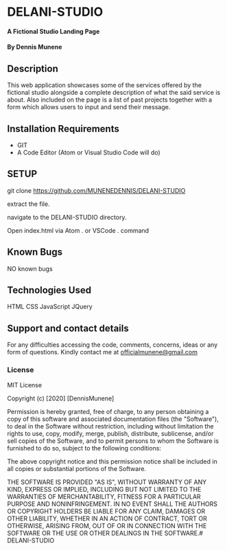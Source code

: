 # DELANI-STUDIO
#### A Fictional Studio Landing Page
#### By **Dennis Munene**
## Description
This web application showcases some of the services offered by the fictional studio alongside a complete description of what the said service is about. Also included on the page is a list of past projects together with a form which allows users to input and send their message.
## Installation Requirements
* GIT
* A Code Editor (Atom or Visual Studio Code will do)
## SETUP
git clone https://github.com/MUNENEDENNIS/DELANI-STUDIO

extract the file.

navigate to the DELANI-STUDIO directory.

Open index.html via Atom . or VSCode . command 
## Known Bugs
NO known bugs
## Technologies Used
HTML
CSS
JavaScript
JQuery
## Support and contact details
For any difficulties accessing the code, comments, concerns, ideas or any form of questions. Kindly contact me at officialmunene@gmail.com
### License
MIT License

Copyright (c) [2020] [DennisMunene]

Permission is hereby granted, free of charge, to any person obtaining a copy of this software and associated documentation files (the "Software"), to deal in the Software without restriction, including without limitation the rights to use, copy, modify, merge, publish, distribute, sublicense, and/or sell copies of the Software, and to permit persons to whom the Software is furnished to do so, subject to the following conditions:

The above copyright notice and this permission notice shall be included in all copies or substantial portions of the Software.

THE SOFTWARE IS PROVIDED "AS IS", WITHOUT WARRANTY OF ANY KIND, EXPRESS OR IMPLIED, INCLUDING BUT NOT LIMITED TO THE WARRANTIES OF MERCHANTABILITY, FITNESS FOR A PARTICULAR PURPOSE AND NONINFRINGEMENT. IN NO EVENT SHALL THE AUTHORS OR COPYRIGHT HOLDERS BE LIABLE FOR ANY CLAIM, DAMAGES OR OTHER LIABILITY, WHETHER IN AN ACTION OF CONTRACT, TORT OR OTHERWISE, ARISING FROM, OUT OF OR IN CONNECTION WITH THE SOFTWARE OR THE USE OR OTHER DEALINGS IN THE SOFTWARE.# DELANI-STUDIO
